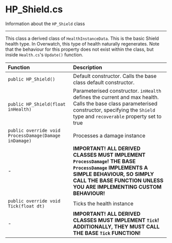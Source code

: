 # HP_Shield.cs
Information about the `HP_Shield` class

---
This class a derived class of `HealthInstanceData`. This is the basic Shield health type. In Overwatch, this type of health naturally regenerates. Note that the behaviour for this property does not exist within the class, but inside `Health.cs`'s `Update()` function.


Function | Description 
:-----|:-----
`public HP_Shield()` | Default constructor. Calls the base class default constructor.
`public HP_Shield(float inHealth)` | Parameterised constructor. `inHealth` defines the current and max health. Calls the base class parameterised constructor, specifying the `Shield` type and `recoverable` property set to true
`public override void ProcessDamage(Damage inDamage)` | Processes a damage instance
\- | **IMPORTANT! ALL DERIVED CLASSES MUST IMPLEMENT `ProcessDamage`! THE BASE `ProcessDamage` IMPLEMENTS A SIMPLE BEHAVIOUR, SO SIMPLY CALL THE BASE FUNCTION UNLESS YOU ARE IMPLEMENTING CUSTOM BEHAVIOUR!**
`public override void Tick(float dt)` | Ticks the health instance
\- | **IMPORTANT! ALL DERIVED CLASSES MUST IMPLEMENT `Tick`! ADDITIONALLY, THEY MUST CALL THE BASE `Tick` FUNCTION!**